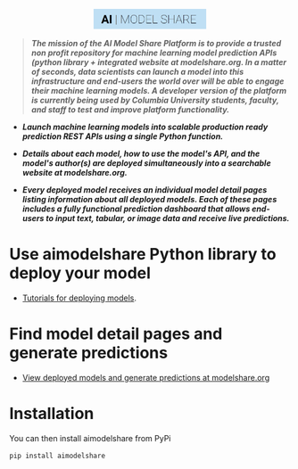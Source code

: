 <p align="center"><img width="40%" src="docs/aimodshare_banner.jpg" /></p>

> ***The mission of the AI Model Share Platform is to provide a trusted non profit repository for machine learning model prediction APIs (python library + integrated website at modelshare.org.  In a matter of seconds, data scientists can launch a model into this infrastructure and end-users the world over will be able to engage their machine learning models. A developer version of the platform is currently being used by Columbia University students, faculty, and staff to test and improve platform functionality.***

* ***Launch machine learning models into scalable production ready prediction REST APIs using a single Python function.*** 

* ***Details about each model, how to use the model's API, and the model's author(s) are deployed simultaneously into a searchable website at modelshare.org.*** 

* ***Every deployed model receives an individual model detail pages listing information about all deployed models. Each of these pages includes a fully functional prediction dashboard that allows end-users to input text, tabular, or image data and receive live predictions.*** 

# Use aimodelshare Python library to deploy your model
* [Tutorials for deploying models](https://github.com/AIModelShare/aimodelshare/tree/master/tutorials).

# Find model detail pages and generate predictions
* [View deployed models and generate predictions at modelshare.org](http://mlsite5aimodelshare-dev.s3-website.us-east-2.amazonaws.com/)

# Installation

You can then install aimodelshare from PyPi
```
pip install aimodelshare
```
